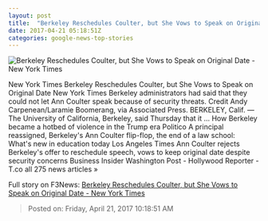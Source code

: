 ```yaml
---
layout: post
title:  "Berkeley Reschedules Coulter, but She Vows to Speak on Original Date - New York Times"
date: 2017-04-21 05:18:51Z
categories: google-news-top-stories
---
```


![Berkeley Reschedules Coulter, but She Vows to Speak on Original Date - New York Times](https://static01.nyt.com/images/2017/04/20/us/21Berkeley--1/21Berkeley--1-facebookJumbo.jpg)

New York Times Berkeley Reschedules Coulter, but She Vows to Speak on Original Date New York Times Berkeley administrators had said that they could not let Ann Coulter speak because of security threats. Credit Andy Carpenean/Laramie Boomerang, via Associated Press. BERKELEY, Calif. — The University of California, Berkeley, said Thursday that it ... How Berkeley became a hotbed of violence in the Trump era Politico A principal reassigned, Berkeley's Ann Coulter flip-flop, the end of a law school: What's new in education today Los Angeles Times Ann Coulter rejects Berkeley's offer to reschedule speech, vows to keep original date despite security concerns Business Insider Washington Post - Hollywood Reporter - T.co all 275 news articles »


Full story on F3News: [Berkeley Reschedules Coulter, but She Vows to Speak on Original Date - New York Times](http://www.f3nws.com/n/MYbTdB)

> Posted on: Friday, April 21, 2017 10:18:51 AM
